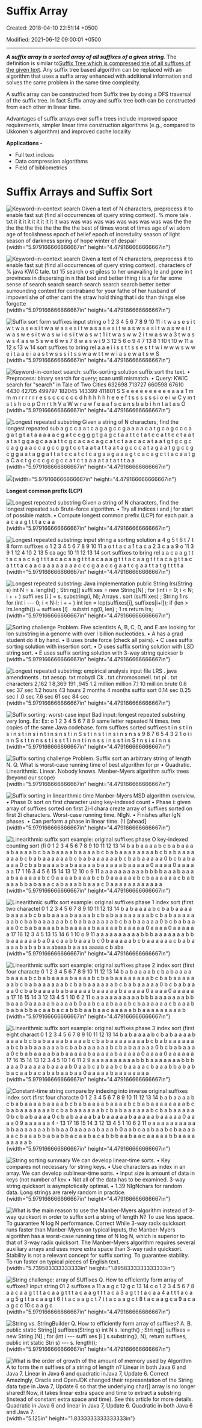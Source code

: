 # Suffix Array

Created: 2018-04-10 22:51:14 +0500

Modified: 2021-06-12 09:00:01 +0500

---

***A suffix array is a sorted array of all suffixes of a given string***. The definition is similar to[Suffix Tree which is compressed trie of all suffixes of the given text](https://www.geeksforgeeks.org/pattern-searching-set-8-suffix-tree-introduction/). Any suffix tree based algorithm can be replaced with an algorithm that uses a suffix array enhanced with additional information and solves the same problem in the same time complexity.



A suffix array can be constructed from Suffix tree by doing a DFS traversal of the suffix tree. In fact Suffix array and suffix tree both can be constructed from each other in linear time.



Advantages of suffix arrays over suffix trees include improved space requirements, simpler linear time construction algorithms (e.g., compared to Ukkonen's algorithm) and improved cache locality



**Applications -**
-   Full text indices
-   Data compression algorithms
-   Field of bibliometrics



# Suffix Arrays and Suffix Sort

![Keyword-in-context search Given a text of N characters, preprocess it to enable fast sut (find all occurrences of query string context). % more tale . txt it it it it it it it it it it was was was was was was was was was was the the the the the the the the the the best of times worst of times age of wi sdom age of foolishness epoch of belief epoch of incredulity season of light season of darkness spring of hope winter of despair ](media/Suffix-Array-image1.png){width="5.979166666666667in" height="4.479166666666667in"}

![Keyword-in-context search Given a text of N characters, preprocess it to enable fast sut (find all occurrences of query string context). characters of % java KWIC tale. txt 15 search o st giless to her unavailing le and gone in t provinces in dispersing in n that bed and better thing t is a far far some sense of search search search search search search better better surrounding context for contraband for your fathe of her husband of impoveri she of other carri the straw hold thing that i do than things else forgotte ](media/Suffix-Array-image2.png){width="5.979166666666667in" height="4.479166666666667in"}

![Suffix sort form suffixes input string o 1 2 3 4 5 6 7 8 9 10 11 i t w a s e s i t w t w a s e s i t w a w a s e s i t w a s a s e s i t w a s w s e s i t w a s w e i t w a s w e s i t w a s w i o s i t w a s w t 1 i t w a s w w 2 i t w a s w a 3 t w a s w s 4 a s w 5 s w e 6 w s 7 8 w a s w i 9 3 12 5 6 o 9 4 7 13 8 1 10 t 10 w 11 a 12 s 13 w 14 sort suffixes to bring rel a a e i i s s t t s s e s t t w i w w w s w w e i t a a e i a a s t w s s s i t s s w a w t t w w i a s e w a t s w S ](media/Suffix-Array-image3.png){width="5.979166666666667in" height="4.479166666666667in"}

![Keyword-in-context search: suffix-sorting solution suffix sort the text. • Preprocess: binary search for query; scan until mismatch. • Query: KWIC search for "search" in Tale of Two Cities 632698 713727 660598 67610 4430 42705 499797 182045 143399 411801 S S e e e e e e e e e e a a a 1 m m m r r r r r r e s s c c c c c c d h h h h h h e e e f t s s s s s s i o e i w C y m t s t s h o o p O n r t h V a W w r u w f e a a f s c a n s b a b i h n t a t a s O ](media/Suffix-Array-image4.png){width="5.979166666666667in" height="4.479166666666667in"}

![Longest repeated substring Given a string of N characters, find the longest repeated sub a g c c a a t c a g a g c c g a a a a c a t g c a g c c c a g a t g t a t a a a a a c g a t c c g g g t g a g c t a a t t c t a t c c a t t c c t a a t a t a t g g a g c a a a t t c g c a c a c a g c a t c t a a c a c a t a a t g t g c g c c a g g a a c c a g c c g g t c c t a a t a t t a a t a g c c c a t a g a a t g g c c g c g g a a t a g g a t t a t c c a t c t c a g a a g a a a g t c a c a g c t t a c a a t g a C a c t g c c c g c g c c a t c t a a a a t a t a t t t a a ](media/Suffix-Array-image5.png){width="5.979166666666667in" height="4.479166666666667in"}

![](media/Suffix-Array-image6.png){width="5.979166666666667in" height="4.479166666666667in"}



**Longest common prefix (LCP)**

![Longest repeated substring Given a string of N characters, find the longest repeated sub Brute-force algorithm. • Try all indices i and j for start of possible match. • Compute longest common prefix (LCP) for each pair. a a c a a g t t t a c a a ](media/Suffix-Array-image7.png){width="5.979166666666667in" height="4.479166666666667in"}

![Longest repeated substring: input string a sorting solution a 4 g 5 t 6 t 7 t 8 form suffixes o 1 2 3 4 5 6 7 8 9 10 11 a o t t a c a 1 t a c a 2 3 c a a 9 o 11 3 9 1 12 4 10 2 13 5 ca agc 10 11 12 13 14 sort suffixes to bring rel a a c a a g t t t a c a a c a g t t t a c a c a a g t t t a c a a a g t t t a c a a g t t t a c a g t t a c a t t t a c a a c a a a a a a a a c c c g a a c c g a a t c g a a t t a t g t t t t a ](media/Suffix-Array-image8.png){width="5.979166666666667in" height="4.479166666666667in"}

![Longest repeated substring: Java implementation public String Irs(String s) int N = s. length() ; Stri ng[] suffi xes = new String[N] ; for (int i = 0; i < N; i + + ) suffi xes [i ] = s. substring(i, N); Arrays . sort (suffi xes) ; String 1 rs for (int i --- 0; i < N-l; i + + ) int len = lcp(suffixes[i], suffixes[i+l]); if (len > Irs.length()) = suffixes [i] . substri ng(0, len) ; 1 rs return Irs; ](media/Suffix-Array-image9.png){width="5.979166666666667in" height="4.479166666666667in"}

![Sorting challenge Problem. Five scientists A, B, C, D, and E are looking for Ion substring in a genome with over I billion nucleotides. • A has a grad student do it by hand. • B uses brute force (check all pairs). • C uses suffix sorting solution with insertion sort. • D uses suffix sorting solution with LSD string sort. • E uses suffix sorting solution with 3-way string quicksor b ](media/Suffix-Array-image10.png){width="5.979166666666667in" height="4.479166666666667in"}

![Longest repeated substring: empirical analysis input file LRS . java amendments . txt aesop. txt mobydi Ck . txt chromosomell. txt pi . txt characters 2,162 1 8,369 191 ,945 1.2 million million 7.1 10 million brute 0.6 sec 37 sec 1.2 hours 43 hours 2 months 4 months suffix sort 0.14 sec 0.25 sec I .0 sec 7.6 sec 61 sec 84 sec ](media/Suffix-Array-image11.png){width="5.979166666666667in" height="4.479166666666667in"}

![Suffix sorting: worst-case input Bad input: longest repeated substring very long. Ex: Ex: o 1 2 3 4 5 6 7 8 9 same letter repeated N times. two copies of the same Java codebase. form suffixes sorted suffixes t i n s t i n s i n s t i n s i n t i n s n s t i n S s t i n s t i n s i n s n s s 9 8 7 6 5 4 3 2 1 o i i n n S s t t n n s s t i s s t 1 i n n t i n n s s i n s s t i n S t n s i s i n n s ](media/Suffix-Array-image12.png){width="5.979166666666667in" height="4.479166666666667in"}

![Suffix sorting challenge Problem. Suffix sort an arbitrary string of length N. Q. What is worst-case running time of best algorithm for pr • Quadratic. Linearithmic. Linear. Nobody knows. Manber-Myers algorithm suffix trees (beyond our scope) ](media/Suffix-Array-image13.png){width="5.979166666666667in" height="4.479166666666667in"}

![Suffix sorting in linearithmic time Manber-Myers MSD algorithm overview. • Phase 0: sort on first character using key-indexed count • Phase i: given array of suffixes sorted on first 2i-l chara create array of suffixes sorted on first 2i characters. Worst-case running time. NIgN. • Finishes after lgN phases. • Can perform a phase in linear time. (!) [ahead] ](media/Suffix-Array-image14.png){width="5.979166666666667in" height="4.479166666666667in"}

![Linearithmic suffix sort example: original suffixes phase O key-indexed counting sort (fi 0 1 2 3 4 5 6 7 8 9 10 11 12 13 14 b a b a a a a b c b a b a a a a b a a a a b c b a b a a a a b a a a a b c b a b a a a a a a a a b c b a b a a a a a a a b c b a b a a a a a a b c b a b a a a a a a b c b a b a a a a a 0 b c b a b a a a a 0 c b a b a a a a b a b a a a a a b a a a a a b a a a a a 0 a a a a 0 a a a a a a 17 1 16 3 4 5 6 15 14 13 12 10 o 9 11 a a a a a a a a a a b b b b a a a b a a a a b a a a a a a b c 0 a a a a b a a a b c b 0 a a a a a a b c b a a a a a a c b a b a a a b b a b a a a c a b a a a b b a a a c 0 a a a a a a a a a a a a ](media/Suffix-Array-image15.png){width="5.979166666666667in" height="4.479166666666667in"}

![Linearithmic suffix sort example: original suffixes phase 1 index sort (first two charactel 0 1 2 3 4 5 6 7 8 9 10 11 12 13 14 b a b a a a a b c b a b a a a a b a a a a b c b a b a a a a b a a a a b c b a b a a a a a a a a b c b a b a a a a a a a b c b a b a a a a a a b c b a b a a a a a a b c b a b a a a a a 0 b c b a b a a a a 0 c b a b a a a a b a b a a a a a b a a a a a b a a a a a 0 a a a a 0 a a a a a a 17 16 12 3 4 5 13 15 14 6 1 10 o 9 11 a a a a a a a a a a b b b a a a a a a a b b b a a a a a a b a 0 a c a a b b a a a b c 0 b a a a a a b c b a a a a a a c b a b a a a a b a b a b a a abaaa b a a aa aaaaa c b aba ](media/Suffix-Array-image16.png){width="5.979166666666667in" height="4.479166666666667in"}

![Linearithmic suffix sort example: original suffixes phase 2 index sort (first four characte 0 1 2 3 4 5 6 7 8 9 10 11 12 13 14 b a b a a a a b c b a b a a a a b a a a a b c b a b a a a a b a a a a b c b a b a a a a a a a a b c b a b a a a a a a a b c b a b a a a a a a b c b a b a a a a a a b c b a b a a a a a 0 b c b a b a a a a 0 c b a b a a a a b a b a a a a a b a a a a a b a a a a a 0 a a a a 0 a a a a a a 17 16 15 14 3 12 13 4 5 1 10 6 2 11 o a a a a a a a a a a b b b a a a a a a a b b b a a a 0 a a a a a b a a a a b 0 a a b c a a b a a a b c b a a a a a a c b a a a b b a b a b b a c a a b a c a b b b a a b a a c a a a a a b b a a a a a a a a a b ](media/Suffix-Array-image17.png){width="5.979166666666667in" height="4.479166666666667in"}

![Linearithmic suffix sort example: original suffixes phase 3 index sort (first eight charact 0 1 2 3 4 5 6 7 8 9 10 11 12 13 14 b a b a a a a b c b a b a a a a b a a a a b c b a b a a a a b a a a a b c b a b a a a a a a a a b c b a b a a a a a a a b c b a b a a a a a a b c b a b a a a a a a b c b a b a a a a a 0 b c b a b a a a a 0 c b a b a a a a b a b a a a a a b a a a a a b a a a a a 0 a a a a 0 a a a a a a 17 16 15 14 13 12 3 4 5 10 1 6 11 2 9 a a a a a a a a a a b b b a a a a a a a b b b a a a 0 a a a a a b a a a a b 0 a a b c a b a a b c b a a a a c b a a a b b a b a b b a c a a b a c a b a b a a b a a 0 a a a a a b a a a a a a a a ](media/Suffix-Array-image18.png){width="5.979166666666667in" height="4.479166666666667in"}

![Constant-time string compare by indexing into inverse original suffixes index sort (first four characte 0 1 2 3 4 5 6 7 8 9 10 11 12 13 14 b a b a a a a b c b a b a a a a b a a a a b c b a b a a a a b a a a a b c b a b a a a a a a a a b c b a b a a a a a a a b c b a b a a a a a a b c b a b a a a a a a b c b a b a a a a a 0 b c b a b a a a a 0 c b a b a a a a b a b a a a a a b a a a a a b a a a a a 0 a a a a 0 9 a a a a a a 4 - 13 17 16 15 14 3 12 13 4 5 1 10 6 2 11 o a a a a a a a a a a b b a a a a a a a b b b a a 0 a a a a a b a a a b 0 a a b c a a b a a b c b a a a a a a c b a a a b b a b a b b a c a a b a c a b b b a a b a a c a a a a a b b a a a a a a a a a b ](media/Suffix-Array-image19.png){width="5.979166666666667in" height="4.479166666666667in"}

![String sorting summary We can develop linear-time sorts. • Key compares not necessary for string keys. • Use characters as index in an array. We can develop sublinear-time sorts. • Input size is amount of data in keys (not number of kev • Not all of the data has to be examined. 3-way string quicksort is asymptotically optimal. • 1.39 NIgNchars for random data. Long strings are rarely random in practice. ](media/Suffix-Array-image20.png){width="5.979166666666667in" height="4.479166666666667in"}



![What is the main reason to use the Manber-Myers algorithm instead of 3-way quicksort in order to suffix sort a string of length N? To use less space. To guarantee N log N performance. Correct While 3-way radix quicksort runs faster than Manber-Myers on typical inputs, the Manber-Myers algorithm has a worst-case running time of N log N, which is superior to that of 3-way radix quicksort. The Manber-Myers algorithm requires several auxiliary arrays and uses more extra space than 3-way radix quicksort. Stability is not a relevant concept for suffix sorting. To guarantee stability. To run faster on typical pieces of English text. ](media/Suffix-Array-image21.png){width="5.739583333333333in" height="1.8958333333333333in"}



![String challenge: array of SUffixes Q. How to efficiently form array of suffixes? input string 01 2 suffixes a 11 a a g c 12 g c 13 14 c o 1 2 3 4 5 6 7 8 a a c a a g t t t a c a a g t t t a c a a g t t t a c a 3 a g t t t a c a a 4 a t t t a c a a g 5 g t t a c a a g t 6 t t a c a a g c t 7 t t a c a a g c t 8 t a c a a g c a 9 a c a a g c c 10 c a a g c ](media/Suffix-Array-image22.png){width="5.979166666666667in" height="4.479166666666667in"}

![String vs. StringBuiIder Q. How to efficiently form array of suffixes? A. B. public static String[] suffixes(String s) int N s. length() ; Stri ng[] suffixes = new String [N] ; for (int i --- suffi xes [i ] s.substring(i, N); return suffixes; public int static Stri s) --- s. length(); ](media/Suffix-Array-image23.png){width="5.979166666666667in" height="4.479166666666667in"}



![What is the order of growth of the amount of memory used by Algorithm A to form the n suffixes of a string of length n? Linear in both Java 6 and Java 7. Linear in Java 6 and quadratic inJava 7, Update 6. Correct Amazingly, Oracle and OpenJDK changed their representation of the String data type in Java 7, Update 6 so that the underlying char[] array is no longer shared! Now, it takes linear extra space and time to extract a substring (instead of constant extra space and time). See this article for more details. Quadratic in Java 6 and linear in Java 7, Update 6. Quadratic in both Java 6 and Java 7. ](media/Suffix-Array-image24.png){width="5.125in" height="1.8333333333333333in"}


























